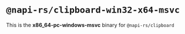 # `@napi-rs/clipboard-win32-x64-msvc`

This is the **x86_64-pc-windows-msvc** binary for `@napi-rs/clipboard`
